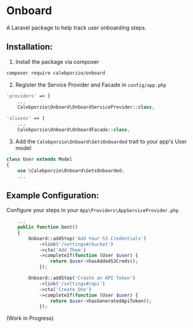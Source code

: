 # Onboard
A Laravel package to help track user onboarding steps.

## Installation:

1. Install the package via composer
```bash
composer require calebporzio/onboard
```
2. Register the Service Provider and Facade in `config/app.php`
```php
'providers' => [
    ...
    Calebporzio\Onboard\OnboardServiceProvider::class,

'aliases' => [
    ...
    Calebporzio\Onboard\OnboardFacade::class,
```
3. Add the `Calebporzio\Onboard\GetsOnboarded` trait to your app's User model
```php
class User extends Model
{
    use \Calebporzio\Onboard\GetsOnboarded;
    ...
```

## Example Configuration:

Configure your steps in your `App\Providers\AppServiceProvider.php`
```php
    ...
    public function boot()
    {
	    Onboard::addStep('Add Your S3 Credentials')
	    	->link('/settings#/bucket')
	    	->cta('Add Them')
	    	->completeIf(function (User $user) {
	    		return $user->hasAddedS3Creds();
	    	});

	    Onboard::addStep('Create an API Token')
	    	->link('/settings#/api')
	    	->cta('Create One')
	    	->completeIf(function (User $user) {
	    		return $user->hasGeneratedApiToken();
	    	});
```
(Work in Progress)
